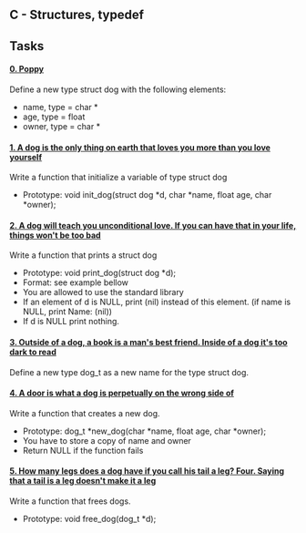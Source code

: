 ## C - Structures, typedef
## Tasks
#### [0. Poppy](dog.h)
Define a new type struct dog with the following elements:
- name, type = char *
- age, type = float
- owner, type = char *
#### [1. A dog is the only thing on earth that loves you more than you love yourself](1-init_dog.c)
Write a function that initialize a variable of type struct dog
- Prototype: void init_dog(struct dog *d, char *name, float age, char *owner);
#### [2. A dog will teach you unconditional love. If you can have that in your life, things won't be too bad](2-print_dog.c)
Write a function that prints a struct dog
- Prototype: void print_dog(struct dog *d);
- Format: see example bellow
- You are allowed to use the standard library
- If an element of d is NULL, print (nil) instead of this element. (if name is NULL, print Name: (nil))
- If d is NULL print nothing.
#### [3. Outside of a dog, a book is a man's best friend. Inside of a dog it's too dark to read](dog.h)
Define a new type dog_t as a new name for the type struct dog.
#### [4. A door is what a dog is perpetually on the wrong side of](4-new_dog.c)
Write a function that creates a new dog.
- Prototype: dog_t *new_dog(char *name, float age, char *owner);
- You have to store a copy of name and owner
- Return NULL if the function fails
#### [5. How many legs does a dog have if you call his tail a leg? Four. Saying that a tail is a leg doesn't make it a leg](5-free_dog.c)
Write a function that frees dogs.
- Prototype: void free_dog(dog_t *d);

